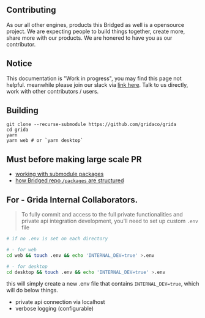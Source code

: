## Contributing

As our all other engines, products this Bridged as well is a opensource project. We are expecting people to build things together, create more, share more with our products. We are honered to have you as our contributor.

## Notice

This documentation is "Work in progress", you may find this page not helpful. meanwhile please join our slack via [link here](https://together.bridged.xyz). Talk to us directly, work with other contributors / users.

## Building

```
git clone --recurse-submodule https://github.com/gridaco/grida
cd grida
yarn
yarn web # or `yarn desktop`
```

## Must before making large scale PR

- [working with submodule packages](https://github.com/bridgedxyz/.github/blob/main/contributing/working-with-submodules.md)
- [how Bridged repo `/packages` are structured](./packages)

## For - Grida Internal Collaborators.

> To fully commit and access to the full private functionalities and private api integration development, you'll need to set up custom `.env` file

```sh
# if no .env is set on each directory

# - for web
cd web && touch .env && echo 'INTERNAL_DEV=true' >.env

# - for desktop
cd desktop && touch .env && echo 'INTERNAL_DEV=true' >.env
```

this will simply create a new .env file that contains `INTERNAL_DEV=true`, which will do below things.

- private api connection via localhost
- verbose logging (configurable)

